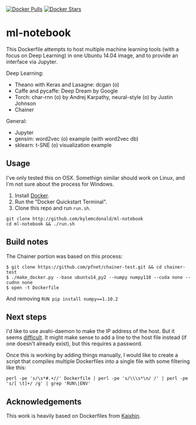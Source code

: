 [![Docker Pulls](https://img.shields.io/docker/pulls/kylemcdonald/ml-notebook.svg)](https://hub.docker.com/r/kylemcdonald/ml-notebook/) [![Docker Stars](https://img.shields.io/docker/stars/kylemcdonald/ml-notebook.svg)](https://hub.docker.com/r/kylemcdonald/ml-notebook/)

ml-notebook
===========

This Dockerfile attempts to host multiple machine learning tools (with a focus on Deep Learning) in one Ubuntu 14.04 image, and to provide an interface via Jupyter.

Deep Learning:
- Theano with Keras and Lasagne: dcgan (o)
- Caffe and pycaffe: Deep Dream by Google
- Torch: char-rnn (o) by Andrej Karpathy, neural-style (o) by Justin Johnson
- Chainer

General: 
- Jupyter
- gensim: word2vec (o) example (with word2vec db)
- sklearn: t-SNE (o) visualization example

Usage
-----

I've only tested this on OSX. Somethign similar should work on Linux, and I'm not sure about the process for Windows.

1. Install [Docker](http://docker.com/).
2. Run the "Docker Quickstart Terminal".
3. Clone this repo and run `run.sh`.

```
git clone http://github.com/kylemcdonald/ml-notebook
cd ml-notebook && ./run.sh
```

Build notes
-----------

The Chainer portion was based on this process:

```
$ git clone https://github.com/pfnet/chainer-test.git && cd chainer-test
$ ./make_docker.py --base ubuntu14_py2 --numpy numpy110 --cuda none --cudnn none
$ open -t Dockerfile
```

And removing `RUN pip install numpy==1.10.2`

Next steps
----------

I'd like to use avahi-daemon to make the IP address of the host. But it seems [difficult](http://grokbase.com/t/gg/docker-user/155wz59qrn/docker-avahi-daemon-service-fails-to-start-when-running-multiple-containers-on-the-same-machine). It might make sense to add a line to the host file instead (if one doesn't already exist), but this requires a password.

Once this is working by adding things manually, I would like to create a script that compiles multiple Dockerfiles into a single file with some filtering like this:

```
perl -pe 's/\s*#.+//' Dockerfile | perl -pe 's/\\\s*\n/ /' | perl -pe 's/[ \t]+/ /g' | grep 'RUN\|ENV'
```

Acknowledgements
----------------

This work is heavily based on Dockerfiles from [Kaixhin](https://github.com/Kaixhin/dockerfiles/).